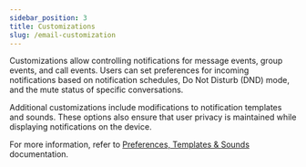 ```yaml
---
sidebar_position: 3
title: Customizations
slug: /email-customization
---
```


Customizations allow controlling notifications for message events, group events, and call events. Users can set preferences for incoming notifications based on notification schedules, Do Not Disturb (DND) mode, and the mute status of specific conversations.

Additional customizations include modifications to notification templates and sounds. These options also ensure that user privacy is maintained while displaying notifications on the device.

For more information, refer to [Preferences, Templates & Sounds](./preferences-templates-sounds) documentation.